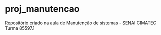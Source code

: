 # proj_manutencao
 Repositório criado na aula de Manutenção de sistemas - SENAI CIMATEC Turma 85597.1
